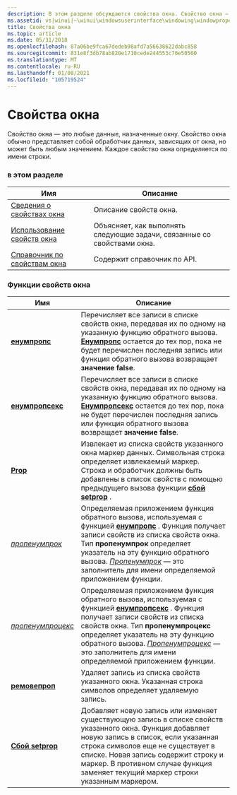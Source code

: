 ```yaml
---
description: В этом разделе обсуждаются свойства окна. Свойство окна — это любые данные, назначенные окну.
ms.assetid: vs|winui|~\winui\windowsuserinterface\windowing\windowproperties.htm
title: Свойства окна
ms.topic: article
ms.date: 05/31/2018
ms.openlocfilehash: 87a06be9fca67dedeb98afd7a56638622dabc858
ms.sourcegitcommit: 831e8f3db78ab820e1710cede244553c70e50500
ms.translationtype: MT
ms.contentlocale: ru-RU
ms.lasthandoff: 01/08/2021
ms.locfileid: "105719524"
---
```

# <a name="window-properties"></a>Свойства окна

Свойство окна — это любые данные, назначенные окну. Свойство окна обычно представляет собой обработчик данных, зависящих от окна, но может быть любым значением. Каждое свойство окна определяется по имени строки.

### <a name="in-this-section"></a>в этом разделе



| Имя                                                       | Описание                                                                               |
|------------------------------------------------------------|-------------------------------------------------------------------------------------------|
| [Сведения о свойствах окна](about-window-properties.md)     | Описание свойств окна.<br/>                                                   |
| [Использование свойств окна](using-window-properties.md)     | Объясняет, как выполнять следующие задачи, связанные со свойствами окна.<br/> |
| [Справочник по свойствам окна](window-property-reference.md) | Содержит справочник по API.<br/>                                                    |



 

### <a name="window-property-functions"></a>Функции свойств окна



| Имя                                   | Описание                                                                                                                                                                                                                                                                                                                                                       |
|----------------------------------------|-------------------------------------------------------------------------------------------------------------------------------------------------------------------------------------------------------------------------------------------------------------------------------------------------------------------------------------------------------------------|
| [**енумпропс**](/windows/win32/api/winuser/nf-winuser-enumpropsa)         | Перечисляет все записи в списке свойств окна, передавая их по одному на указанную функцию обратного вызова. [**Енумпропс**](/windows/win32/api/winuser/nf-winuser-enumpropsa) остается до тех пор, пока не будет перечислен последняя запись или функция обратного вызова возвращает **значение false**.<br/>                                                                                                        |
| [**енумпропсекс**](/windows/win32/api/winuser/nf-winuser-enumpropsexa)     | Перечисляет все записи в списке свойств окна, передавая их по одному на указанную функцию обратного вызова. [**Енумпропсекс**](/windows/win32/api/winuser/nf-winuser-enumpropsexa) остается до тех пор, пока не будет перечислен последняя запись или функция обратного вызова возвращает **значение false**. <br/>                                                                                                  |
| [**Prop**](/windows/win32/api/winuser/nf-winuser-getpropa)             | Извлекает из списка свойств указанного окна маркер данных. Символьная строка определяет извлекаемый маркер. Строка и обработчик должны быть добавлены в список свойств с помощью предыдущего вызова функции [**сбой setprop**](/windows/win32/api/winuser/nf-winuser-setpropa) . <br/>                                                                                    |
| [*пропенумпрок*](/windows/win32/api/winuser/nc-winuser-propenumproca)     | Определяемая приложением функция обратного вызова, используемая с функцией [**енумпропс**](/windows/win32/api/winuser/nf-winuser-enumpropsa) . Функция получает записи свойств из списка свойств окна. Тип **пропенумпрок** определяет указатель на эту функцию обратного вызова. [*Пропенумпрок*](/windows/win32/api/winuser/nc-winuser-propenumproca) — это заполнитель для имени определяемой приложением функции. <br/>           |
| [*пропенумпроцекс*](/windows/win32/api/winuser/nc-winuser-propenumprocexa) | Определяемая приложением функция обратного вызова, используемая с функцией [**енумпропсекс**](/windows/win32/api/winuser/nf-winuser-enumpropsexa) . Функция получает записи свойств из списка свойств окна. Тип **пропенумпроцекс** определяет указатель на эту функцию обратного вызова. [*Пропенумпроцекс*](/windows/win32/api/winuser/nc-winuser-propenumprocexa) — это заполнитель для имени определяемой приложением функции. <br/> |
| [**ремовепроп**](/windows/win32/api/winuser/nf-winuser-removepropa)       | Удаляет запись из списка свойств указанного окна. Указанная строка символов определяет удаляемую запись.<br/>                                                                                                                                                                                                                    |
| [**Сбой setprop**](/windows/win32/api/winuser/nf-winuser-setpropa)             | Добавляет новую запись или изменяет существующую запись в списке свойств указанного окна. Функция добавляет новую запись в список, если указанная строка символов еще не существует в списке. Новая запись содержит строку и маркер. В противном случае функция заменяет текущий маркер строки указанным маркером. <br/> |



 

 

 
